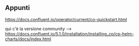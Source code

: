 

## Appunti

https://docs.confluent.io/operator/current/co-quickstart.html


qui c'è la versione community --> 
https://docs.confluent.io/5.1.0/installation/installing_cp/cp-helm-charts/docs/index.html
